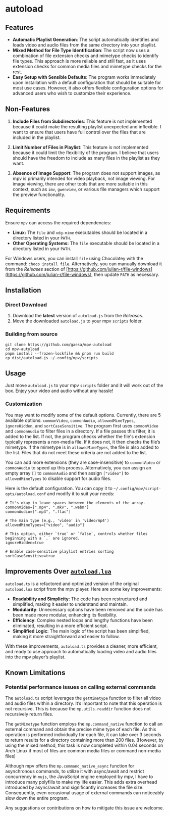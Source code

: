 # autoload

## Features

- **Automatic Playlist Generation**: The script automatically identifies and loads video and audio files from the same directory into your playlist.
- **Mixed Method for File Type Identification**: The script now uses a combination of file extension checks and mimetype checks to identify file types. This approach is more reliable and still fast, as it uses extension checks for common media files and mimetype checks for the rest.
- **Easy Setup with Sensible Defaults**: The program works immediately upon installation with a default configuration that should be suitable for most use cases. However, it also offers flexible configuration options for advanced users who wish to customize their experience.

## Non-Features

1. **Include Files from Subdirectories**: This feature is not implemented because it could make the resulting playlist unexpected and inflexible. I want to ensure that users have full control over the files that are included in the playlist.

2. **Limit Number of Files in Playlist**: This feature is not implemented because it could limit the flexibility of the program. I believe that users should have the freedom to include as many files in the playlist as they want.

3. **Absence of Image Support**: The program does not support images, as mpv is primarily intended for video playback, not image viewing. For image viewing, there are other tools that are more suitable in this context, such as `imv`, `gwenview`, or various file managers which support the preview functionality.

## Requirements

Ensure `mpv` can access the required dependencies:

- **Linux:** The `file` and `xdg-mime` executables should be located in a directory listed in your `PATH`.
- **Other Operating Systems:** The `file` executable should be located in a directory listed in your `PATH`.

For Windows users, you can install `file` using Chocolatey with the command: `choco install file`. Alternatively, you can manually download it from the _Releases_ section of [https://github.com/julian-r/file-windows](https://github.com/julian-r/file-windows), then update `PATH` as necessary.

## Installation

### Direct Download

1. Download the **latest** version of `autoload.js` from the _Releases_.
2. Move the downloaded `autoload.js` to your mpv `scripts` folder.

### Building from source

```shell
git clone https://github.com/gaesa/mpv-autoload
cd mpv-autoload
pnpm install --frozen-lockfile && pnpm run build
cp dist/autoload.js ~/.config/mpv/scripts
```

## Usage

Just move `autoload.js` to your mpv `scripts` folder and it will work out of the box. Enjoy your video and audio without any hassle!

### Customization

You may want to modify some of the default options. Currently, there are 5 available options: `commonVideo`, `commonAudio`, `allowedMimeTypes`, `ignoreHidden`, and `sortCaseSensitive`. The program first uses `commonVideo` and `commonAudio` to filter files in a directory. If a file passes this filter, it is added to the list. If not, the program checks whether the file's extension typically represents a non-media file. If it does not, it then checks the file’s mimetype. If the mimetype is in `allowedMimeTypes`, the file is also added to the list. Files that do not meet these criteria are not added to the list.

You can add more extensions (they are case-insensitive) to `commonVideo` or `commonAudio` to speed up this process. Alternatively, you can assign an empty array `[]` to `commonAudio` and then assign `["video"]` to `allowedMimeTypes` to disable support for audio files.

Here is the default configuration. You can copy it to `~/.config/mpv/script-opts/autoload.conf` and modify it to suit your needs:

```
# It's okay to leave spaces between the elements of the array.
commonVideo=[".mp4", ".mkv", ".webm"]
commonAudio=[".mp3", ".flac"]

# The main type (e.g., 'video' in 'video/mp4')
allowedMimeTypes=["video", "audio"]

# This option, either `true` or `false`, controls whether files beginning with a `.` are ignored.
ignoreHidden=true

# Enable case-sensitive playlist entries sorting
sortCaseSensitive=true
```

## Improvements Over [ `autoload.lua` ](https://github.com/mpv-player/mpv/blob/master/TOOLS/lua/autoload.lua)

`autoload.ts` is a refactored and optimized version of the original `autoload.lua` script from the mpv player. Here are some key improvements:

- **Readability and Simplicity**: The code has been restructured and simplified, making it easier to understand and maintain.
- **Modularity**: Unnecessary options have been removed and the code has been made more modular, enhancing its flexibility.
- **Efficiency**: Complex nested loops and lengthy functions have been eliminated, resulting in a more efficient script.
- **Simplified Logic**: The main logic of the script has been simplified, making it more straightforward and easier to follow.

With these improvements, `autoload.ts` provides a cleaner, more efficient, and ready to use approach to automatically loading video and audio files into the mpv player’s playlist.

## Known Limitations

### Potential performance issues on calling external commands

The `autoload.ts` script leverages the `getMimetype` function to filter all video and audio files within a directory. It’s important to note that this operation is not recursive. This is because the `mp.utils.readdir` function does not recursively return files.

The `getMimetype` function employs the `mp.command_native` function to call an external command and obtain the precise mime type of each file. As this operation is performed individually for each file, it can take over 3 seconds to return results for a directory containing more than 200 files. (However, by using the mixed method, this task is now completed within 0.04 seconds on Arch Linux if most of files are common media files or command non-media files)

Although mpv offers the `mp.command_native_async` function for asynchronous commands, to utilize it with async/await and restrict concurrency in `mujs`, the JavaScript engine employed by mpv, I have to introduce many polyfills to make my life easier. This adds extra overhead introduced by async/await and significantly increases the file size. Consequently, even occasional usage of external commands can noticeably slow down the entire program.

Any suggestions or contributions on how to mitigate this issue are welcome.
